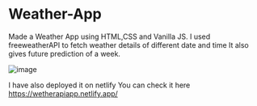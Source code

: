 # Weather-App
Made a Weather App using HTML,CSS and Vanilla JS. I used freeweatherAPI to fetch weather details of different date and time 
It also gives future prediction of a week.

![image](https://user-images.githubusercontent.com/81870866/180358157-00063588-f929-4f10-bf94-4d3ce7103a80.png)

I have also deployed it on netlify 
You can check it here https://wetherapiapp.netlify.app/



